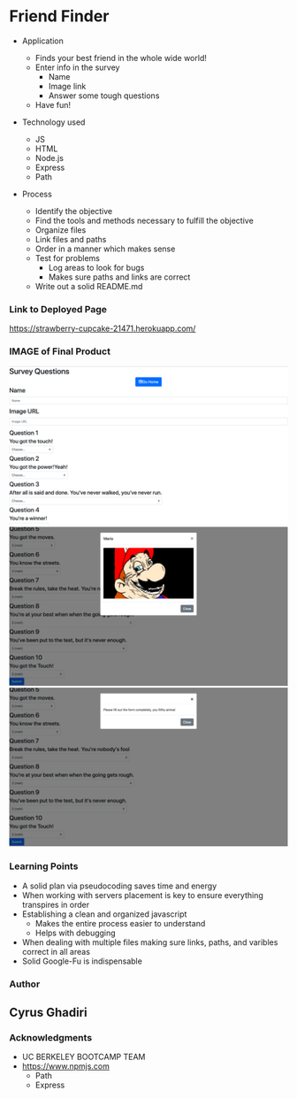 # Friend Finder
* Application
    - Finds your best friend in the whole wide world!
    - Enter info in the survey
        - Name
        - Image link
        - Answer some tough questions
    -  Have fun!

* Technology used
    - JS
    - HTML
    - Node.js
    - Express
    - Path

* Process
    - Identify the objective
    - Find the tools and methods necessary to fulfill the objective
    - Organize files 
    - Link files and paths
    - Order in a manner which makes sense
    - Test for problems
        - Log areas to look for bugs
        - Makes sure paths and links are correct
    - Write out a solid README.md


### Link to Deployed Page

https://strawberry-cupcake-21471.herokuapp.com/

### IMAGE of Final Product

![ScreenShot](images/initialSurvey.png)
![ScreenShot](images/FriendMade.png)
![ScreenShot](images/Validation.png)

### Learning Points
* A solid plan via pseudocoding saves time and energy
* When working with servers placement is key to ensure everything transpires in order
* Establishing a clean and organized javascript 
    - Makes the entire process easier to understand
    - Helps with debugging
* When dealing with multiple files making sure links, paths, and varibles correct in all areas
* Solid Google-Fu is indispensable

### Author

## Cyrus Ghadiri

### Acknowledgments

* UC BERKELEY BOOTCAMP TEAM
* https://www.npmjs.com
    - Path
    - Express